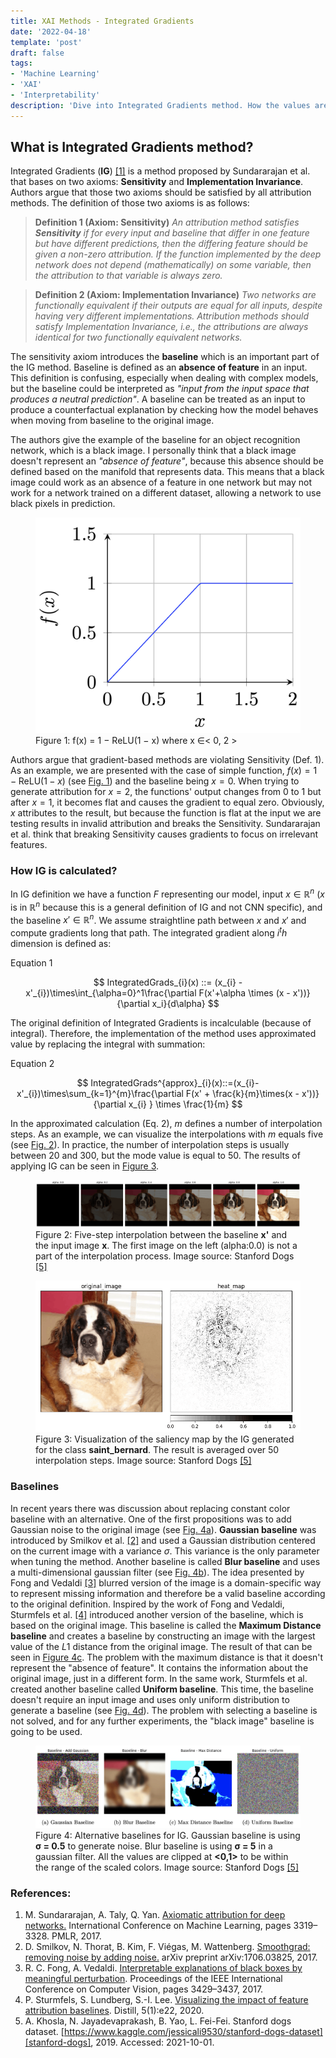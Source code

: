 ```yaml
---
title: XAI Methods - Integrated Gradients
date: '2022-04-18'
template: 'post'
draft: false
tags:
- 'Machine Learning'
- 'XAI'
- 'Interpretability'
description: 'Dive into Integrated Gradients method. How the values are calculated? What are the different baselines?'
---
```


## What is Integrated Gradients method?

Integrated Gradients (__IG__) [[1]][sundararajan2017axiomatic] is a method proposed by Sundararajan et al. that bases on two axioms: __Sensitivity__ and __Implementation Invariance__. Authors argue that those two axioms should be satisfied by all attribution methods. The definition of those two axioms is as follows:

> __Definition 1 (Axiom: Sensitivity)__ _An attribution method satisfies **Sensitivity** if for every input and baseline that differ in one feature but have different predictions, then the differing feature should be given a non-zero attribution. If the function implemented by the deep network does not depend (mathematically) on some variable, then the attribution to that variable is always zero._

> __Definition 2 (Axiom:  Implementation Invariance)__ _Two networks are functionally equivalent if their outputs are equal for all inputs, despite having very different implementations. Attribution methods should satisfy Implementation Invariance, i.e., the attributions are always identical for two functionally equivalent networks._

The sensitivity axiom introduces the __baseline__ which is an important part of the IG method. Baseline is defined as an __absence of feature__ in an input. This definition is confusing, especially when dealing with complex models, but the baseline could be interpreted as _"input from the input space that produces a neutral prediction"_. A baseline can be treated as an input to produce a counterfactual explanation by checking how the model behaves when moving from baseline to the original image.

The authors give the example of the baseline for an object recognition network, which is a black image. I personally think that a black image doesn't represent an _"absence of feature"_, because this absence should be defined based on the manifold that represents data. This means that a black image could work as an absence of a feature in one network but may not work for a network trained on a different dataset, allowing a network to use black pixels in prediction.

<figure id="figure-1">
    <img src="relu-chart.png" alt="Relu chart"/>
    <figcaption>Figure 1: f(x) = 1 − ReLU(1 − x) where x ∈< 0, 2 ></figcaption>
</figure>

Authors argue that gradient-based methods are violating Sensitivity (Def. 1). As an example, we are presented with the case of simple function, $f(x) = 1 - \text{ReLU}(1 - x)$ (see [Fig. 1](#figure-1)) and the baseline being $x = 0$. When trying to generate attribution for $x = 2$, the functions' output changes from 0 to 1 but after $x=1$, it becomes flat and causes the gradient to equal zero. Obviously, $x$ attributes to the result, but because the function is flat at the input we are testing results in invalid attribution and breaks the Sensitivity. Sundararajan et al. think that breaking Sensitivity causes gradients to focus on irrelevant features.

### How IG is calculated?

In IG definition we have a function $F$ representing our model, input $x \in \mathbb{R}^{n}$ ($x$ is in $\mathbb{R}^n$ because this is a general definition of IG and not CNN specific), and the baseline $x' \in \mathbb{R}^{n}$. We assume straightline path between $x$ and $x'$ and compute gradients long that path. The integrated gradient along $i^th$ dimension is defined as:

<figcaption>Equation 1</figcaption>

$$
IntegratedGrads_{i}(x) ::= (x_{i} - x'_{i})\times\int_{\alpha=0}^1\frac{\partial F(x'+\alpha \times (x - x'))}{\partial x_i}{d\alpha}
$$

The original definition of Integrated Gradients is incalculable (because of integral). Therefore, the implementation of the method uses approximated value by replacing the integral with summation:

<figcaption>Equation 2</figcaption>

$$
IntegratedGrads^{approx}_{i}(x)::=(x_{i}-x'_{i})\times\sum_{k=1}^{m}\frac{\partial F(x' + \frac{k}{m}\times(x - x'))}{\partial x_{i} } \times \frac{1}{m}
$$

In the approximated calculation (Eq. 2), $m$ defines a number of interpolation steps. As an example, we can visualize the interpolations with $m$ equals five (see [Fig. 2](#figure-2)). In practice, the number of interpolation steps is usually between 20 and 300, but the mode value is equal to 50. The results of applying IG can be seen in [Figure 3](#figure-3).


<figure id="figure-2">
    <img src="ig-saint_bernard-interpolation.png" alt="IG Interpolation"/>
    <figcaption>Figure 2: Five-step interpolation between the baseline <b>x'</b> and the input image <b>x</b>. The first image on the left (alpha:0.0) is not a part of the interpolation process. Image source: Stanford Dogs <a href="https://www.kaggle.com/jessicali9530/stanford-dogs-dataset">[5]</a></figcaption>
</figure>


<figure id="figure-3">
    <img src="ig-saint_bernard.png" alt="IG Results"/>
    <figcaption>Figure 3: Visualization of the saliency map by the IG generated for the class <b>saint_bernard</b>. The result is averaged over 50 interpolation steps. Image source: Stanford Dogs <a href="https://www.kaggle.com/jessicali9530/stanford-dogs-dataset">[5]</a></figcaption>
</figure>

### Baselines

In recent years there was discussion about replacing constant color baseline with an alternative. One of the first propositions was to add Gaussian noise to the original image (see [Fig. 4a](#figure-4)). __Gaussian baseline__ was introduced by Smilkov et al. [[2]][smilkov2017smoothgrad] and used a Gaussian distribution centered on the current image with a variance $\sigma$. This variance is the only parameter when tuning the method. Another baseline is called __Blur baseline__ and uses a multi-dimensional gaussian filter (see [Fig. 4b](#figure-4)). The idea presented by Fong and Vedaldi [[3]][fong2017interpretable] blurred version of the image is a domain-specific way to represent missing information and therefore be a valid baseline according to the original definition. Inspired by the work of Fong and Vedaldi, Sturmfels et al. [[4]][sturmfels2020] introduced another version of the baseline, which is based on the original image. This baseline is called the __Maximum Distance baseline__ and creates a baseline by constructing an image with the largest value of the $L1$ distance from the original image. The result of that can be seen in [Figure 4c](#figure-4). The problem with the maximum distance is that it doesn't represent the "absence of feature". It contains the information about the original image, just in a different form. In the same work, Sturmfels et al. created another baseline called __Uniform baseline__. This time, the baseline doesn't require an input image and uses only uniform distribution to generate a baseline (see [Fig. 4d](#figure-4)). The problem with selecting a baseline is not solved, and for any further experiments, the "black image" baseline is going to be used.

<figure id="figure-4">
    <img src="ig_baselines.png" alt="IG Baselines"/>
    <figcaption>Figure 4: Alternative baselines for IG. Gaussian baseline is using <b>σ = 0.5</b> to generate noise. Blur baseline is using <b>σ = 5</b> in a gaussian filter. All the values are clipped at <b><0,1></b> to be within the range of the scaled colors. Image source: Stanford Dogs <a href="https://www.kaggle.com/jessicali9530/stanford-dogs-dataset">[5]</a></figcaption>
</figure>


### References:

1. M. Sundararajan, A. Taly, Q. Yan. [Axiomatic attribution for deep networks.][sundararajan2017axiomatic] International Conference on Machine Learning, pages 3319–3328. PMLR, 2017.
2. D. Smilkov, N. Thorat, B. Kim, F. Viégas, M. Wattenberg. [Smoothgrad: removing noise by adding noise.][smilkov2017smoothgrad] arXiv preprint arXiv:1706.03825, 2017.
3. R. C. Fong, A. Vedaldi. [Interpretable explanations of black boxes by meaningful perturbation][fong2017interpretable]. Proceedings of the IEEE International Conference on Computer Vision, pages 3429–3437, 2017.
4. P. Sturmfels, S. Lundberg, S.-I. Lee. [Visualizing the impact of feature attribution baselines][sturmfels2020]. Distill, 5(1):e22, 2020.
5. A. Khosla, N. Jayadevaprakash, B. Yao, L. Fei-Fei. Stanford dogs dataset. [https://www.kaggle.com/jessicali9530/stanford-dogs-dataset][stanford-dogs], 2019. Accessed: 2021-10-01.

[sundararajan2017axiomatic]: https://arxiv.org/abs/1703.01365
[smilkov2017smoothgrad]: https://arxiv.org/abs/1706.03825
[fong2017interpretable]: https://arxiv.org/abs/1704.03296
[sturmfels2020]: https://distill.pub/2020/attribution-baselines/
[stanford-dogs]: https://www.kaggle.com/jessicali9530/stanford-dogs-dataset
